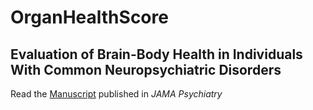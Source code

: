 # OrganHealthScore
## Evaluation of Brain-Body Health in Individuals With Common Neuropsychiatric Disorders
Read the [Manuscript](https://jamanetwork.com/journals/jamapsychiatry/fullarticle/2804355?guestAccessKey=1b2a2eb2-ffa6-4ec1-b702-fc9b8eb4c840&utm_source=twitter&utm_medium=social_jamapsyc&utm_term=9715223583&utm_campaign=article_alert&linkId=211603806) published in *JAMA Psychiatry*

